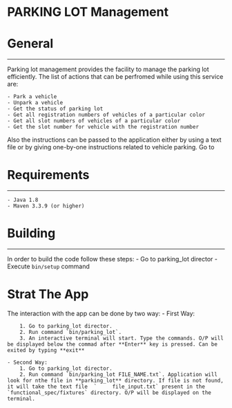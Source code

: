 # PARKING LOT Management

# General
--------------------------------------------------
Parking lot management provides the facility to manage the parking lot efficiently. The list of actions that can be perfromed while using this service are:

    - Park a vehicle
    - Unpark a vehicle
    - Get the status of parking lot
    - Get all registration numbers of vehicles of a particular color
    - Get all slot numbers of vehicles of a particular color
    - Get the slot number for vehicle with the registration number

Also the instructions can be passed to the application either by using a text file or by giving one-by-one instructions related to vehicle parking. Go to 


# Requirements
-------------------------------------------------
    - Java 1.8
    - Maven 3.3.9 (or higher)

# Building
------------------------------------------------
In order to build the code follow these steps:
    - Go to parking_lot director
    - Execute `bin/setup` command

# Strat The App

The interaction with the app can be done by two way:
    - First Way:

        1. Go to parking_lot director. 
        2. Run command `bin/parking_lot`.
        3. An interactive terminal will start. Type the commands. O/P will be displayed below the commad after **Enter** key is pressed. Can be exited by typing **exit**
    
    - Second Way:
        1. Go to parking_lot director.
        2. Run command `bin/parking_lot FILE_NAME.txt`. Application will look for nthe file in **parking_lot** directory. If file is not found, it will take the text file  `     file_input.txt` present in the `functional_spec/fixtures` directory. O/P will be displayed on the terminal.


